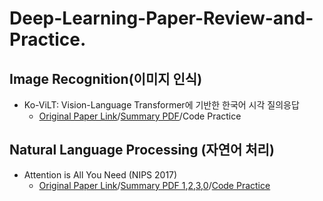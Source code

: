 # Deep-Learning-Paper-Review-and-Practice. 

## Image Recognition(이미지 인식)
- Ko-ViLT: Vision-Language Transformer에 기반한 한국어 시각 질의응답
  - [Original Paper Link]()/[Summary PDF](https://www.notion.so/Ko-ViLT-Vision-Language-Transformer-bbdeeec889ef453b84de6b0ededc75c9)/Code Practice


## Natural Language Processing (자연어 처리)
- Attention is All You Need (NIPS 2017)
  - [Original Paper Link](https://arxiv.org/abs/1706.03762)/[Summary PDF 1](https://www.notion.so/Transformer-Code-1-08048e05388046aba29cb19296f0c475),[2](https://www.notion.so/Transformer-Code-2-c477cfbf5d74460cbde109c32d68b7a0),[3](https://www.notion.so/Transformer-Code-3-6e02155521c047ffaaedc6bb76d1f3a1),[0](https://www.notion.so/Transformer-Attention-Is-All-You-Need-60f411684b42442f802adbb3a7c102a4)/[Code Practice](https://github.com/ChangSu-Choi/Deep-Learning-Paper-Review-and-Practice/tree/main/code_practices/Attention%20is%20All%20You%20Need)
